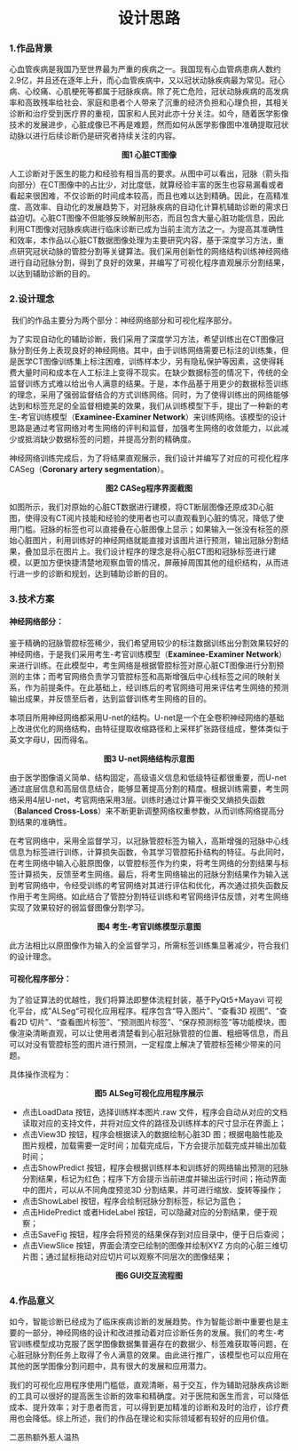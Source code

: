 <h1 align= "center" >设计思路</h1>

### 1.作品背景

​        心血管疾病是我国乃至世界最为严重的疾病之一。我国现有心血管病患病人数约2.9亿，并且还在逐年上升，而心血管疾病中，又以冠状动脉疾病最为常见。冠心病、心绞痛、心肌梗死等都属于冠脉疾病。除了死亡危险，冠状动脉疾病的高发病率和高致残率给社会、家庭和患者个人带来了沉重的经济负担和心理负担，其相关诊断和治疗受到医疗界的重视，国家和人民对此亦十分关注。如今，随着医学影像技术的发展进步，心脏成像已不再是难题，然而如何从医学影像图中准确提取冠状动脉以进行后续诊断仍是研究者持续关注的内容。



<center><b>图1 心脏CT图像</b></center>

​        人工诊断对于医生的能力和经验有相当高的要求。从图中可以看出，冠脉（箭头指向部分）在CT图像中的占比少，对比度低，就算经验丰富的医生也容易漏看或者看起来很困难，不仅诊断的时间成本较高，而且也难以达到精确。因此，在高精准度、高效率、自动化的发展趋势下，对冠脉疾病的自动化计算机辅助诊断的需求日益迫切。心脏CT图像不但能够反映解剖形态，而且包含大量心脏功能信息，因此利用CT图像对冠脉疾病进行临床诊断已成为当前主流方法之一。为提高其准确性和效率，本作品以心脏CT数据图像处理为主要研究内容，基于深度学习方法，重点研究冠状动脉的管腔分割等关键算法。我们采用创新性的网络结构训练神经网络进行自动冠脉分割，得到了良好的效果，并编写了可视化程序直观展示分割结果，以达到辅助诊断的目的。

 

### 2.设计理念

​        我们的作品主要分为两个部分：神经网络部分和可视化程序部分。

​        为了实现自动化的辅助诊断，我们采用了深度学习方法，希望训练出在CT图像冠脉分割任务上表现良好的神经网络。其中，由于训练网络需要已标注的训练集，但是医学CT图像训练集上标注困难，训练样本少，另有隐私保护等因素，这使得耗费大量时间和成本在人工标注上变得不现实。在缺少数据标签的情况下，传统的全监督训练方式难以给出令人满意的结果。于是，本作品基于用更少的数据标签训练的理念，采用了强弱监督结合的方式训练网络。同时，为了使得训练出的网络能够达到和标签充足的全监督相媲美的效果，我们从训练模型下手，提出了一种新的考生-考官训练模型（**Examinee-Examiner Network**）来训练网络。该模型的设计思路是通过考官网络对考生网络的评判和监督，加强考生网络的收敛能力，以此减少或抵消缺少数据标签的问题，并提高分割的精确度。

​        神经网络训练完成后，为了将结果直观展示，我们设计并编写了对应的可视化程序CASeg（**Coronary artery segmentation**）。



<center><b>图2 CASeg程序界面截图</b></center>

​        如图所示，我们对原始的心脏CT数据进行建模，将CT断层图像还原成3D心脏图，使得没有CT阅片技能和经验的使用者也可以直观看到心脏的情况，降低了使用门槛。冠脉的标签也可以直接叠在心脏图像上显示；如果输入一张没有标签的原始心脏图片，利用训练好的神经网络就能直接对该图片进行预测，输出冠脉分割结果，叠加显示在图片上。我们设计程序的理念是将心脏CT图和冠脉标签进行建模，以更加方便快捷清楚地观察血管的情况，屏蔽掉周围其他的组织结构，从而进行进一步的诊断和规划，达到辅助诊断的目的。

 

### 3.技术方案

#### 神经网络部分：

​        鉴于精确的冠脉管腔标签稀少，我们希望用较少的标注数据训练出分割效果较好的神经网络，于是我们采用考生-考官训练模型（**Examinee-Examiner Network**）来进行训练。在此模型中，考生网络是根据管腔标签对原心脏CT图像进行分割预测的主体；而考官网络负责学习管腔标签和高斯增强后中心线标签之间的映射关系，作为前提条件。在此基础上，经训练后的考官网络可用来评估考生网络的预测输出成果，并反馈至后者，达到监督训练考生网络的目的。

​        本项目所用神经网络都采用U-net的结构。U-net是一个在全卷积神经网络的基础上改进优化的网络结构，由特征提取收缩路径和上采样扩张路径组成，整体类似于英文字母U，因而得名。



<center><b>图3 U-net网络结构示意图</b></center>

​        由于医学图像语义简单、结构固定，高级语义信息和低级特征都很重要，而U-net通过底层信息和高层信息结合，能够显著提高分割的精度。根据训练需要，考生网络采用4层U-net，考官网络采用3层。训练时通过计算平衡交叉熵损失函数（**Balanced Cross-Loss**）来不断更新调整网络权重参数，从而训练网络提高分割结果的准确性。

​        在考官网络中，采用全监督学习，以冠脉管腔标签为输入，高斯增强的冠脉中心线信息为标签进行训练，计算损失函数，令其学习管腔拓扑结构的特征。与此同时，在考生网络中输入心脏原图像，以管腔标签作为约束，将考生网络的分割结果与标签计算损失，反馈至考生网络。最后，将考生网络输出的冠脉分割结果作为输入送到考官网络中，令经受训练的考官网络对其进行评估和优化，再次通过损失函数反作用于考生网络。如此结合了管腔分割特征训练和考官网络评估反馈，对考生网络实现了效果较好的弱监督图像分割学习。



<center><b>图4 考生-考官训练模型示意图</b></center>

​        此方法相比以原图像作为输入的全监督学习，所需标签训练集显著减少，符合我们的设计理念。

#### 可视化程序部分：

为了验证算法的优越性，我们将算法即整体流程封装，基于PyQt5+Mayavi 可视化平台，成”ALSeg“可视化应用程序。程序包含“导入图片”、“查看3D 视图”、“查看2D 切片”、“查看图片标签”、“预测图片标签”、“保存预测标签”等功能模块，图像渲染清晰直观，可以让使用者清楚看到心脏冠脉管腔的位置、粗细等信息，而且可以对没有管腔标签的图片进行预测，一定程度上解决了管腔标签稀少带来的问题。

具体操作流程为：

<center><b>图5 ALSeg可视化应用程序展示</b></center>

- 点击LoadData 按钮，选择训练样本图片.raw 文件，程序会自动从对应的文档读取对应的支持文件，并将对应文件的路径及训练样本的尺寸显示在界面上；
- 点击View3D 按钮，程序会根据读入的数据绘制心脏3D 图；根据电脑性能及图片规模，加载需要一定时间；加载完成后，下方会提示加载完成并输出加载时间；
- 点击ShowPredict 按钮，程序会根据训练样本和训练好的网络输出预测的冠脉分割结果，标记为红色；程序下方会提示当前进度并输出运行时间；拖动界面中的图片，可以从不同角度预览3D 分割结果，并可进行缩放、旋转等操作；
- 点击ShowLabel 按钮，程序会绘制冠脉分割标签，标记为蓝色；
- 点击HidePredict 或者HideLabel 按钮，可以隐藏对应的分割结果，便于观察；
- 点击SaveFig 按钮，程序会将预览的结果保存到对应目录中，便于日后查阅；
- 点击ViewSlice 按钮，界面会清空已绘制的图像并绘制XYZ 方向的心脏三维切片图；通过鼠标拖动对应切片可以观察不同层次的图像结果；

<center><b>图6 GUI交互流程图</b></center>

### 4.作品意义

​        如今，智能诊断已经成为了临床疾病诊断的发展趋势。作为智能诊断中重要也是主要的一部分，神经网络的设计和改进推动着对应诊断任务的发展。我们的考生-考官训练模型成功克服了医学图像数据集普遍存在的数据少、标签难获取等问题，在心脏冠脉分割任务上取得了令人满意的效果。由此进行推广，该模型也可以应用在其他的医学图像分割问题中，具有很大的发展和应用潜力。

​        我们的可视化应用程序使用门槛低，直观清晰，易于交互，作为辅助冠脉疾病诊断的工具可以很好的提高医生诊断的效率和精确度。对于医院和医生而言，可以降低成本、提升效率；对于患者而言，可以得到更加精准的诊断和及时的治疗，诊疗费用也会降低。综上所述，我们的作品在理论和实际领域都有较好的应用价值。

二恶热额外惹人温热
